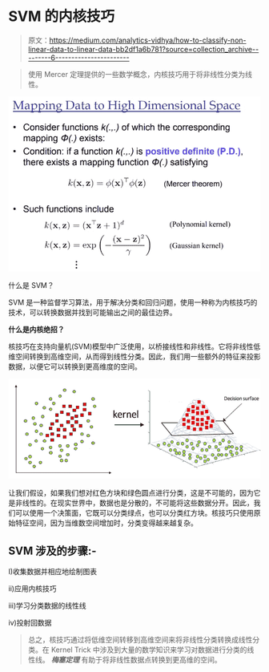 # SVM 的内核技巧

> 原文：<https://medium.com/analytics-vidhya/how-to-classify-non-linear-data-to-linear-data-bb2df1a6b781?source=collection_archive---------6----------------------->

> 使用 Mercer 定理提供的一些数学概念，内核技巧用于将非线性分类为线性。

![](img/1b56a8b47b139ecdc6495a474862a9c6.png)

什么是 SVM？

SVM 是一种监督学习算法，用于解决分类和回归问题，使用一种称为内核技巧的技术，可以转换数据并找到可能输出之间的最佳边界。

**什么是内核绝招？**

核技巧在支持向量机(SVM)模型中广泛使用，以桥接线性和非线性。它将非线性低维空间转换到高维空间，从而得到线性分类。因此，我们用一些额外的特征来投影数据，以便它可以转换到更高维度的空间。

![](img/e7e581c79f7b229a674370fbca8733c7.png)

让我们假设，如果我们想对红色方块和绿色圆点进行分类，这是不可能的，因为它是非线性的。在现实世界中，数据也是分散的，不可能将这些数据分开。因此，我们可以使用一个决策面，它既可以分类绿点，也可以分类红方块。核技巧只使用原始特征空间，因为当维数空间增加时，分类变得越来越复杂。

## SVM 涉及的步骤:-

I)收集数据并相应地绘制图表

ii)应用内核技巧

iii)学习分类数据的线性线

iv)投射回数据

> 总之，核技巧通过将低维空间转移到高维空间来将非线性分类转换成线性分类。在 Kernel Trick 中涉及到大量的数学知识来学习对数据进行分类的线性线。 ***梅塞定理*** 有助于将非线性数据点转换到更高维的空间。